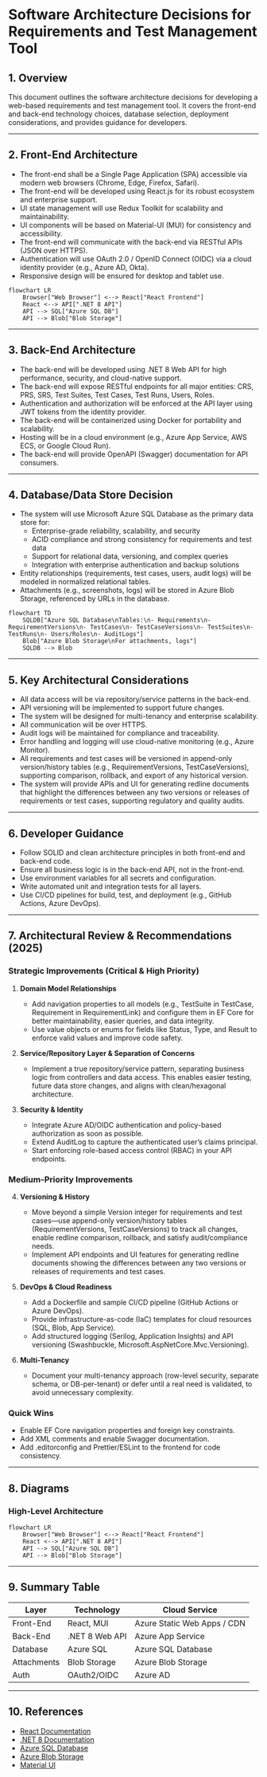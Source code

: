 # Software Architecture Decisions for Requirements and Test Management Tool

## 1. Overview

This document outlines the software architecture decisions for developing a web-based requirements and test management tool. It covers the front-end and back-end technology choices, database selection, deployment considerations, and provides guidance for developers.

---

## 2. Front-End Architecture

- The front-end shall be a Single Page Application (SPA) accessible via modern web browsers (Chrome, Edge, Firefox, Safari).
- The front-end will be developed using React.js for its robust ecosystem and enterprise support.
- UI state management will use Redux Toolkit for scalability and maintainability.
- UI components will be based on Material-UI (MUI) for consistency and accessibility.
- The front-end will communicate with the back-end via RESTful APIs (JSON over HTTPS).
- Authentication will use OAuth 2.0 / OpenID Connect (OIDC) via a cloud identity provider (e.g., Azure AD, Okta).
- Responsive design will be ensured for desktop and tablet use.

```mermaid
flowchart LR
    Browser["Web Browser"] <--> React["React Frontend"]
    React <--> API[".NET 8 API"]
    API --> SQL["Azure SQL DB"]
    API --> Blob["Blob Storage"]
```

---

## 3. Back-End Architecture

- The back-end will be developed using .NET 8 Web API for high performance, security, and cloud-native support.
- The back-end will expose RESTful endpoints for all major entities: CRS, PRS, SRS, Test Suites, Test Cases, Test Runs, Users, Roles.
- Authentication and authorization will be enforced at the API layer using JWT tokens from the identity provider.
- The back-end will be containerized using Docker for portability and scalability.
- Hosting will be in a cloud environment (e.g., Azure App Service, AWS ECS, or Google Cloud Run).
- The back-end will provide OpenAPI (Swagger) documentation for API consumers.

---

## 4. Database/Data Store Decision

- The system will use Microsoft Azure SQL Database as the primary data store for:
  - Enterprise-grade reliability, scalability, and security
  - ACID compliance and strong consistency for requirements and test data
  - Support for relational data, versioning, and complex queries
  - Integration with enterprise authentication and backup solutions
- Entity relationships (requirements, test cases, users, audit logs) will be modeled in normalized relational tables.
- Attachments (e.g., screenshots, logs) will be stored in Azure Blob Storage, referenced by URLs in the database.

```mermaid
flowchart TD
    SQLDB["Azure SQL Database\nTables:\n- Requirements\n- RequirementVersions\n- TestCases\n- TestCaseVersions\n- TestSuites\n- TestRuns\n- Users/Roles\n- AuditLogs"]
    Blob["Azure Blob Storage\nFor attachments, logs"]
    SQLDB --> Blob
```

---

## 5. Key Architectural Considerations

- All data access will be via repository/service patterns in the back-end.
- API versioning will be implemented to support future changes.
- The system will be designed for multi-tenancy and enterprise scalability.
- All communication will be over HTTPS.
- Audit logs will be maintained for compliance and traceability.
- Error handling and logging will use cloud-native monitoring (e.g., Azure Monitor).
- All requirements and test cases will be versioned in append-only version/history tables (e.g., RequirementVersions, TestCaseVersions), supporting comparison, rollback, and export of any historical version.
- The system will provide APIs and UI for generating redline documents that highlight the differences between any two versions or releases of requirements or test cases, supporting regulatory and quality audits.

---

## 6. Developer Guidance

- Follow SOLID and clean architecture principles in both front-end and back-end code.
- Ensure all business logic is in the back-end API, not in the front-end.
- Use environment variables for all secrets and configuration.
- Write automated unit and integration tests for all layers.
- Use CI/CD pipelines for build, test, and deployment (e.g., GitHub Actions, Azure DevOps).

---

## 7. Architectural Review & Recommendations (2025)

### Strategic Improvements (Critical & High Priority)

1. **Domain Model Relationships**
   - Add navigation properties to all models (e.g., TestSuite in TestCase, Requirement in RequirementLink) and configure them in EF Core for better maintainability, easier queries, and data integrity.
   - Use value objects or enums for fields like Status, Type, and Result to enforce valid values and improve code safety.

2. **Service/Repository Layer & Separation of Concerns**
   - Implement a true repository/service pattern, separating business logic from controllers and data access. This enables easier testing, future data store changes, and aligns with clean/hexagonal architecture.

3. **Security & Identity**
   - Integrate Azure AD/OIDC authentication and policy-based authorization as soon as possible.
   - Extend AuditLog to capture the authenticated user’s claims principal.
   - Start enforcing role-based access control (RBAC) in your API endpoints.

### Medium-Priority Improvements

4. **Versioning & History**
   - Move beyond a simple Version integer for requirements and test cases—use append-only version/history tables (RequirementVersions, TestCaseVersions) to track all changes, enable redline comparison, rollback, and satisfy audit/compliance needs.
   - Implement API endpoints and UI features for generating redline documents showing the differences between any two versions or releases of requirements and test cases.

5. **DevOps & Cloud Readiness**
   - Add a Dockerfile and sample CI/CD pipeline (GitHub Actions or Azure DevOps).
   - Provide infrastructure-as-code (IaC) templates for cloud resources (SQL, Blob, App Service).
   - Add structured logging (Serilog, Application Insights) and API versioning (Swashbuckle, Microsoft.AspNetCore.Mvc.Versioning).

6. **Multi-Tenancy**
   - Document your multi-tenancy approach (row-level security, separate schema, or DB-per-tenant) or defer until a real need is validated, to avoid unnecessary complexity.

### Quick Wins

- Enable EF Core navigation properties and foreign key constraints.
- Add XML comments and enable Swagger documentation.
- Add .editorconfig and Prettier/ESLint to the frontend for code consistency.

---

## 8. Diagrams

### High-Level Architecture

```mermaid
flowchart LR
    Browser["Web Browser"] <--> React["React Frontend"]
    React <--> API[".NET 8 API"]
    API --> SQL["Azure SQL DB"]
    API --> Blob["Blob Storage"]
```

---

## 9. Summary Table

| Layer       | Technology        | Cloud Service      |
|-------------|-------------------|--------------------|
| Front-End   | React, MUI        | Azure Static Web Apps / CDN |
| Back-End    | .NET 8 Web API    | Azure App Service  |
| Database    | Azure SQL         | Azure SQL Database |
| Attachments | Blob Storage      | Azure Blob Storage |
| Auth        | OAuth2/OIDC       | Azure AD           |

---

## 10. References

- [React Documentation](https://reactjs.org/)
- [.NET 8 Documentation](https://docs.microsoft.com/dotnet/)
- [Azure SQL Database](https://azure.microsoft.com/en-us/products/azure-sql-database/)
- [Azure Blob Storage](https://azure.microsoft.com/en-us/products/storage/blobs/)
- [Material UI](https://mui.com/)
